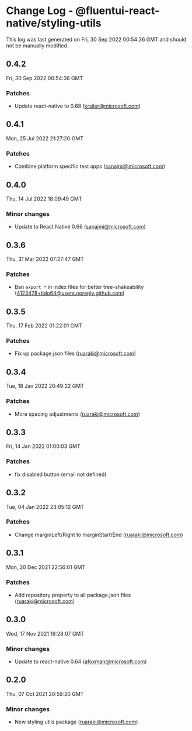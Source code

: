 # Change Log - @fluentui-react-native/styling-utils

This log was last generated on Fri, 30 Sep 2022 00:54:36 GMT and should not be manually modified.

<!-- Start content -->

## 0.4.2

Fri, 30 Sep 2022 00:54:36 GMT

### Patches

- Update react-native to 0.68 (krsiler@microsoft.com)

## 0.4.1

Mon, 25 Jul 2022 21:27:20 GMT

### Patches

- Combine platform specific test apps (sanajmi@microsoft.com)

## 0.4.0

Thu, 14 Jul 2022 18:09:49 GMT

### Minor changes

- Update to React Native 0.66 (sanajmi@microsoft.com)

## 0.3.6

Thu, 31 Mar 2022 07:27:47 GMT

### Patches

- Ban `export *` in index files for better tree-shakeability (4123478+tido64@users.noreply.github.com)

## 0.3.5

Thu, 17 Feb 2022 01:22:01 GMT

### Patches

- Fix up package.json files (ruaraki@microsoft.com)

## 0.3.4

Tue, 18 Jan 2022 20:49:22 GMT

### Patches

- More spacing adjustments (ruaraki@microsoft.com)

## 0.3.3

Fri, 14 Jan 2022 01:00:03 GMT

### Patches

- fix disabled button (email not defined)

## 0.3.2

Tue, 04 Jan 2022 23:05:12 GMT

### Patches

- Change marginLeft/Right to marginStart/End (ruaraki@microsoft.com)

## 0.3.1

Mon, 20 Dec 2021 22:56:01 GMT

### Patches

- Add repository property to all package.json files (ruaraki@microsoft.com)

## 0.3.0

Wed, 17 Nov 2021 19:28:07 GMT

### Minor changes

- Update to react-native 0.64 (afoxman@microsoft.com)

## 0.2.0

Thu, 07 Oct 2021 20:59:20 GMT

### Minor changes

- New styling utils package (ruaraki@microsoft.com)
